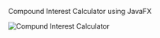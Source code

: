 
Compound Interest Calculator using JavaFX

![Compund Interest Calculator](https://https://github.com/oleksandraGuzovska/JavaFX-Compound_Interest_Calculator/calculator.PNG)
